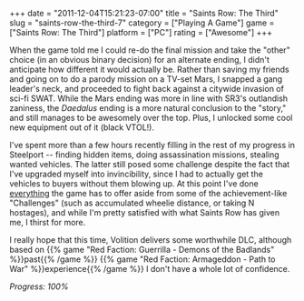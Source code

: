 +++
date = "2011-12-04T15:21:23-07:00"
title = "Saints Row: The Third"
slug = "saints-row-the-third-7"
category = ["Playing A Game"]
game = ["Saints Row: The Third"]
platform = ["PC"]
rating = ["Awesome"]
+++

When the game told me I could re-do the final mission and take the "other" choice (in an obvious binary decision) for an alternate ending, I didn't anticipate how different it would actually be.  Rather than saving my friends and going on to do a parody mission on a TV-set Mars, I snapped a gang leader's neck, and proceeded to fight back against a citywide invasion of sci-fi SWAT.  While the Mars ending was more in line with SR3's outlandish zaniness, the <i>Daedalus</i> ending is a more natural conclusion to the "story," and still manages to be awesomely over the top.  Plus, I unlocked some cool new equipment out of it (black VTOL!).

I've spent more than a few hours recently filling in the rest of my progress in Steelport -- finding hidden items, doing assassination missions, stealing wanted vehicles.  The latter still posed some challenge despite the fact that I've upgraded myself into invincibility, since I had to actually get the vehicles to buyers without them blowing up.  At this point I've done <a href="http://www.saintsrow.com/profile/tsuereth">everything</a> the game has to offer aside from some of the achievement-like "Challenges" (such as accumulated wheelie distance, or taking N hostages), and while I'm pretty satisfied with what Saints Row has given me, I thirst for more.

I really hope that this time, Volition delivers some worthwhile DLC, although based on {{% game "Red Faction: Guerrilla - Demons of the Badlands" %}}past{{% /game %}} {{% game "Red Faction: Armageddon - Path to War" %}}experience{{% /game %}} I don't have a whole lot of confidence.

<i>Progress: 100%</i>